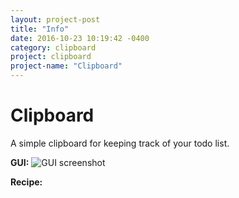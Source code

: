 ```yaml
---
layout: project-post
title: "Info"
date: 2016-10-23 10:19:42 -0400
category: clipboard
project: clipboard
project-name: "Clipboard"
---
```


<h1><span class="mcitem" data-item="clipboard:clipboard"></span>Clipboard</h1>
A simple clipboard for keeping track of your todo list.

**GUI:**
![GUI screenshot](http://i.imgur.com/6XxKHnJ.png)

**Recipe:**
<canvas class="recipe crafting" data-input="minecraft:dye:0,feather,empty,paper,wooden_pressure_plate,empty,empty,empty,empty" data-output="clipboard:clipboard"></canvas>
